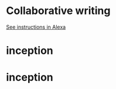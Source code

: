 # Collaborative writing

[See instructions in Alexa](https://alexa.bitmaker.co/cohorts/67/assignments/2021/latest)
# inception
# inception
